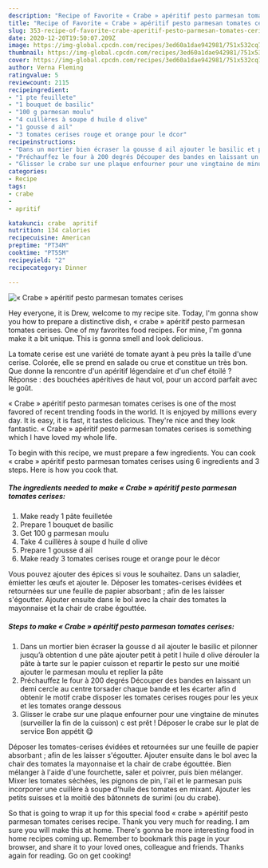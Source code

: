 ```yaml
---
description: "Recipe of Favorite « Crabe » apéritif pesto parmesan tomates cerises"
title: "Recipe of Favorite « Crabe » apéritif pesto parmesan tomates cerises"
slug: 353-recipe-of-favorite-crabe-aperitif-pesto-parmesan-tomates-cerises
date: 2020-12-20T19:50:07.209Z
image: https://img-global.cpcdn.com/recipes/3ed60a1dae942981/751x532cq70/crabe-aperitif-pesto-parmesan-tomates-cerises-photo-principale-de-la-recette.jpg
thumbnail: https://img-global.cpcdn.com/recipes/3ed60a1dae942981/751x532cq70/crabe-aperitif-pesto-parmesan-tomates-cerises-photo-principale-de-la-recette.jpg
cover: https://img-global.cpcdn.com/recipes/3ed60a1dae942981/751x532cq70/crabe-aperitif-pesto-parmesan-tomates-cerises-photo-principale-de-la-recette.jpg
author: Verna Fleming
ratingvalue: 5
reviewcount: 2115
recipeingredient:
- "1 pte feuillete"
- "1 bouquet de basilic"
- "100 g parmesan moulu"
- "4 cuillères à soupe d huile d olive"
- "1 gousse d ail"
- "3 tomates cerises rouge et orange pour le dcor"
recipeinstructions:
- "Dans un mortier bien écraser la gousse d ail ajouter le basilic et pilonner jusqu’à obtention d une pâte ajouter petit à petit l huile d olive dérouler la pâte à tarte sur le papier cuisson et repartir le pesto sur une moitié ajouter le parmesan moulu et replier la pâte"
- "Préchauffez le four à 200 degrés Découper des bandes en laissant un demi cercle au centre torsader chaque bande et les écarter afin d obtenir le motif crabe disposer les tomates cerises rouges pour les yeux et les tomates orange dessous"
- "Glisser le crabe sur une plaque enfourner pour une vingtaine de minutes (surveiller la fin de la cuisson) c est prêt ! Déposer le crabe sur le plat de service Bon appétit 😋"
categories:
- Recipe
tags:
- crabe
- 
- apritif

katakunci: crabe  apritif 
nutrition: 134 calories
recipecuisine: American
preptime: "PT34M"
cooktime: "PT55M"
recipeyield: "2"
recipecategory: Dinner

---
```



![« Crabe » apéritif pesto parmesan tomates cerises](https://img-global.cpcdn.com/recipes/3ed60a1dae942981/751x532cq70/crabe-aperitif-pesto-parmesan-tomates-cerises-photo-principale-de-la-recette.jpg)

Hey everyone, it is Drew, welcome to my recipe site. Today, I'm gonna show you how to prepare a distinctive dish, « crabe » apéritif pesto parmesan tomates cerises. One of my favorites food recipes. For mine, I'm gonna make it a bit unique. This is gonna smell and look delicious.

La tomate cerise est une variété de tomate ayant à peu près la taille d&#39;une cerise. Colorée, elle se prend en salade ou crue et constitue un très bon. Que donne la rencontre d&#39;un apéritif légendaire et d&#39;un chef étoilé ? Réponse : des bouchées apéritives de haut vol, pour un accord parfait avec le goût.

« Crabe » apéritif pesto parmesan tomates cerises is one of the most favored of recent trending foods in the world. It is enjoyed by millions every day. It is easy, it is fast, it tastes delicious. They're nice and they look fantastic. « Crabe » apéritif pesto parmesan tomates cerises is something which I have loved my whole life.


To begin with this recipe, we must prepare a few ingredients. You can cook « crabe » apéritif pesto parmesan tomates cerises using 6 ingredients and 3 steps. Here is how you cook that.

<!--inarticleads1-->

##### The ingredients needed to make « Crabe » apéritif pesto parmesan tomates cerises:

1. Make ready 1 pâte feuilletée
1. Prepare 1 bouquet de basilic
1. Get 100 g parmesan moulu
1. Take 4 cuillères à soupe d huile d olive
1. Prepare 1 gousse d ail
1. Make ready 3 tomates cerises rouge et orange pour le décor


Vous pouvez ajouter des épices si vous le souhaitez. Dans un saladier, émietter les œufs et ajouter le. Déposer les tomates-cerises évidées et retournées sur une feuille de papier absorbant ; afin de les laisser s&#39;égoutter. Ajouter ensuite dans le bol avec la chair des tomates la mayonnaise et la chair de crabe égouttée. 

<!--inarticleads2-->

##### Steps to make « Crabe » apéritif pesto parmesan tomates cerises:

1. Dans un mortier bien écraser la gousse d ail ajouter le basilic et pilonner jusqu’à obtention d une pâte ajouter petit à petit l huile d olive dérouler la pâte à tarte sur le papier cuisson et repartir le pesto sur une moitié ajouter le parmesan moulu et replier la pâte
1. Préchauffez le four à 200 degrés Découper des bandes en laissant un demi cercle au centre torsader chaque bande et les écarter afin d obtenir le motif crabe disposer les tomates cerises rouges pour les yeux et les tomates orange dessous
1. Glisser le crabe sur une plaque enfourner pour une vingtaine de minutes (surveiller la fin de la cuisson) c est prêt ! Déposer le crabe sur le plat de service Bon appétit 😋


Déposer les tomates-cerises évidées et retournées sur une feuille de papier absorbant ; afin de les laisser s&#39;égoutter. Ajouter ensuite dans le bol avec la chair des tomates la mayonnaise et la chair de crabe égouttée. Bien mélanger à l&#39;aide d&#39;une fourchette, saler et poivrer, puis bien mélanger. Mixer les tomates séchées, les pignons de pin, l&#39;ail et le parmesan puis incorporer une cuillère à soupe d&#39;huile des tomates en mixant. Ajouter les petits suisses et la moitié des bâtonnets de surimi (ou du crabe). 

So that is going to wrap it up for this special food « crabe » apéritif pesto parmesan tomates cerises recipe. Thank you very much for reading. I am sure you will make this at home. There's gonna be more interesting food in home recipes coming up. Remember to bookmark this page in your browser, and share it to your loved ones, colleague and friends. Thanks again for reading. Go on get cooking!
